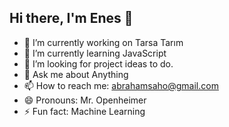 ## Hi there, I'm Enes 👋

- 🔭 I’m currently working on Tarsa Tarım
- 🌱 I’m currently learning JavaScript
- 🤔 I’m looking for project ideas to do.
- 💬 Ask me about Anything
- 📫 How to reach me: abrahamsaho@gmail.com
- 😄 Pronouns: Mr. Openheimer
- ⚡ Fun fact: Machine Learning